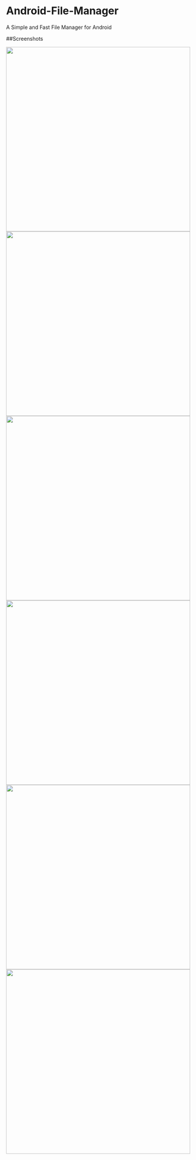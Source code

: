 # Android-File-Manager

A Simple and Fast File Manager for Android

##Screenshots


<img src="https://github.com/rauf/Android-File-Manager/blob/master/Screenshots/Permissions1.png" height="500" />
<img src="https://github.com/rauf/Android-File-Manager/blob/master/Screenshots/Permissions2.png" height="500" />
<img src="https://github.com/rauf/Android-File-Manager/blob/master/Screenshots/FilesAndFolders.png" height="500" />
<img src="https://github.com/rauf/Android-File-Manager/blob/master/Screenshots/Multiselect.png" height="500" />
<img src="https://github.com/rauf/Android-File-Manager/blob/master/Screenshots/LongClickMenu.png" height="500" />
<img src="https://github.com/rauf/Android-File-Manager/blob/master/Screenshots/Copying.png" height="500" />
